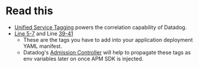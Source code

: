 # Read this
- [Unified Service Tagging](https://docs.datadoghq.com/getting_started/tagging/unified_service_tagging/?tab=kubernetes#overview) powers the correlation capability of Datadog. 
- [Line 5-7](https://github.com/jon94/eval-dd-poc/blob/main/APM%20Instrumentation/Java/sample-deployment.yaml#L5-L7) and Line [39-41](https://github.com/jon94/eval-dd-poc/blob/main/APM%20Instrumentation/Java/sample-deployment.yaml#L39-L41)
    - These are the tags you have to add into your application deployment YAML manifest.
    - Datadog's [Admission Controller](https://docs.datadoghq.com/getting_started/tagging/unified_service_tagging/?tab=kubernetes#configuration:~:text=If%20you%20deployed,Controller%20documentation.) will help to propagate these tags as env variables later on once APM SDK is injected. 